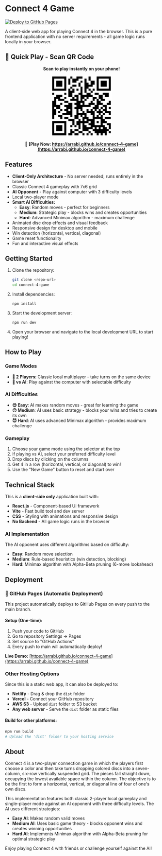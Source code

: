# Connect 4 Game

[![Deploy to GitHub Pages](https://github.com/arrabi/connect-4-game/actions/workflows/deploy.yml/badge.svg)](https://github.com/arrabi/connect-4-game/actions/workflows/deploy.yml)

A client-side web app for playing Connect 4 in the browser. This is a pure frontend application with no server requirements - all game logic runs locally in your browser.

## 📱 Quick Play - Scan QR Code

<div align="center">

**Scan to play instantly on your phone!**

<img src="qr-code.svg" alt="QR Code for Connect 4 Game" width="200" height="200" style="max-width: 100%; height: auto;">

**🔗 [Play Now: https://arrabi.github.io/connect-4-game](https://arrabi.github.io/connect-4-game)**

</div>

## Features

- **Client-Only Architecture** - No server needed, runs entirely in the browser
- Classic Connect 4 gameplay with 7x6 grid
- **AI Opponent** - Play against computer with 3 difficulty levels
- Local two-player mode
- **Smart AI Difficulties:**
  - **Easy**: Random moves - perfect for beginners
  - **Medium**: Strategic play - blocks wins and creates opportunities
  - **Hard**: Advanced Minimax algorithm - maximum challenge
- Animated disc drop effects and visual feedback
- Responsive design for desktop and mobile
- Win detection (horizontal, vertical, diagonal)
- Game reset functionality
- Fun and interactive visual effects

## Getting Started

1. Clone the repository:
   ```sh
   git clone <repo-url>
   cd connect-4-game
   ```

2. Install dependencies:
   ```sh
   npm install
   ```

3. Start the development server:
   ```sh
   npm run dev
   ```

4. Open your browser and navigate to the local development URL to start playing!

## How to Play

### Game Modes
- **👥 2 Players**: Classic local multiplayer - take turns on the same device
- **🤖 vs AI**: Play against the computer with selectable difficulty

### AI Difficulties
- **😊 Easy**: AI makes random moves - great for learning the game
- **😐 Medium**: AI uses basic strategy - blocks your wins and tries to create its own
- **😈 Hard**: AI uses advanced Minimax algorithm - provides maximum challenge

### Gameplay
1. Choose your game mode using the selector at the top
2. If playing vs AI, select your preferred difficulty level
3. Drop discs by clicking on the columns
4. Get 4 in a row (horizontal, vertical, or diagonal) to win!
5. Use the "New Game" button to reset and start over

## Technical Stack

This is a **client-side only** application built with:
- **React.js** - Component-based UI framework
- **Vite** - Fast build tool and dev server
- **CSS** - Styling with animations and responsive design
- **No Backend** - All game logic runs in the browser

### AI Implementation
The AI opponent uses different algorithms based on difficulty:
- **Easy**: Random move selection
- **Medium**: Rule-based heuristics (win detection, blocking)
- **Hard**: Minimax algorithm with Alpha-Beta pruning (6-move lookahead)

## Deployment

### 🚀 GitHub Pages (Automatic Deployment)

This project automatically deploys to GitHub Pages on every push to the main branch.

#### Setup (One-time):
1. Push your code to GitHub
2. Go to repository Settings → Pages
3. Set source to "GitHub Actions"
4. Every push to main will automatically deploy!

**Live Demo:** [https://arrabi.github.io/connect-4-game](https://arrabi.github.io/connect-4-game)

### Other Hosting Options

Since this is a static web app, it can also be deployed to:
- **Netlify** - Drag & drop the `dist` folder
- **Vercel** - Connect your GitHub repository  
- **AWS S3** - Upload `dist` folder to S3 bucket
- **Any web server** - Serve the `dist` folder as static files

#### Build for other platforms:
```bash
npm run build
# Upload the 'dist' folder to your hosting service
```

## About

Connect 4 is a two-player connection game in which the players first choose a color and then take turns dropping colored discs into a seven-column, six-row vertically suspended grid. The pieces fall straight down, occupying the lowest available space within the column. The objective is to be the first to form a horizontal, vertical, or diagonal line of four of one's own discs.

This implementation features both classic 2-player local gameplay and single-player mode against an AI opponent with three difficulty levels. The AI uses different strategies:

- **Easy AI**: Makes random valid moves
- **Medium AI**: Uses basic game theory - blocks opponent wins and creates winning opportunities  
- **Hard AI**: Implements Minimax algorithm with Alpha-Beta pruning for optimal strategic play

Enjoy playing Connect 4 with friends or challenge yourself against the AI!
